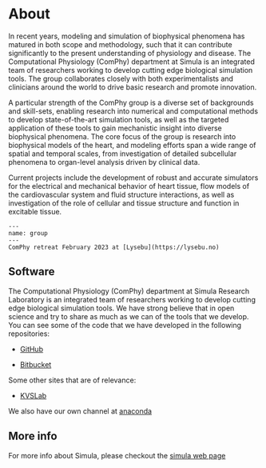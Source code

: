 # About

In recent years, modeling and simulation of biophysical phenomena has matured in both scope and methodology, such that it can contribute significantly to the present understanding of physiology and disease. The Computational Physiology (ComPhy) department at Simula is an integrated team of researchers working to develop cutting edge biological simulation tools. The group collaborates closely with both experimentalists and clinicians around the world to drive basic research and promote innovation.

A particular strength of the ComPhy group is a diverse set of backgrounds and skill-sets, enabling research into numerical and computational methods to develop state-of-the-art simulation tools, as well as the targeted application of these tools to gain mechanistic insight into diverse biophysical phenomena. The core focus of the group is research into biophysical models of the heart, and modeling efforts span a wide range of spatial and temporal scales, from investigation of detailed subcellular phenomena to organ-level analysis driven by clinical data.

Current projects include the development of robust and accurate simulators for the electrical and mechanical behavior of heart tissue, flow models of the cardiovascular system and fluid structure interactions, as well as investigation of the role of cellular and tissue structure and function in excitable tissue.


```{figure} _static/group.jpg
---
name: group
---
ComPhy retreat February 2023 at [Lysebu](https://lysebu.no)
```

## Software

The Computational Physiology (ComPhy) department at Simula Research Laboratory is an integrated team of researchers working to develop cutting edge biological simulation tools. We have strong believe that in open science and try to share as much as we can of the tools that we develop. You can see some of the code that we have developed in the following repositories:

- [GitHub](https://github.com/ComputationalPhysiology)

- [Bitbucket](https://bitbucket.org/simula-camo/)

Some other sites that are of relevance:

- [KVSLab](https://kvslab.github.io/)

We also have our own channel at [anaconda](https://anaconda.org/ComPhy)

## More info

For more info about Simula, please checkout the [simula web page](https://www.simula.no)

